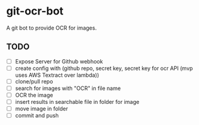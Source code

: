 # git-ocr-bot

A git bot to provide OCR for images.

## TODO

- [ ] Expose Server for Github webhook
- [ ] create config with (github repo, secret key, secret key for ocr API (mvp uses AWS Textract over lambda))
- [ ] clone/pull repo
- [ ] search for images with "OCR" in file name
- [ ] OCR the image
- [ ] insert results in searchable file in folder for image
- [ ] move image in folder
- [ ] commit and push
